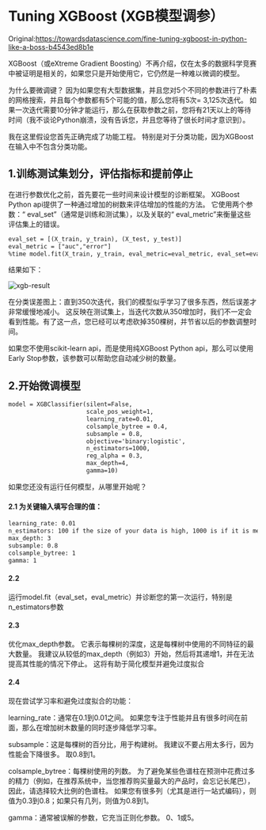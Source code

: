 # Tuning XGBoost (XGB模型调参）

Original:https://towardsdatascience.com/fine-tuning-xgboost-in-python-like-a-boss-b4543ed8b1e

XGBoost（或eXtreme Gradient Boosting）不再介绍，仅在太多的数据科学竞赛中被证明是相关的，如果您只是开始使用它，它仍然是一种难以微调的模型。

为什么要微调键？ 因为如果您有大型数据集，并且您对5个不同的参数进行了朴素的网格搜索，并且每个参数都有5个可能的值，那么您将有5次= 3,125次迭代。 如果一次迭代需要10分钟才能运行，那么在获取参数之前，您将有21天以上的等待时间（我不谈论Python崩溃，没有告诉您，并且您等待了很长时间才意识到）。

我在这里假设您首先正确完成了功能工程。 特别是对于分类功能，因为XGBoost在输入中不包含分类功能。

## 1.训练测试集划分，评估指标和提前停止

在进行参数优化之前，首先要花一些时间来设计模型的诊断框架。
XGBoost Python api提供了一种通过增加的树数来评估增加的性能的方法。 它使用两个参数：“ eval_set”（通常是训练和测试集），以及关联的“ eval_metric”来衡量这些评估集上的错误。
```html
eval_set = [(X_train, y_train), (X_test, y_test)]
eval_metric = ["auc","error"]
%time model.fit(X_train, y_train, eval_metric=eval_metric, eval_set=eval_set, verbose=True)
```

结果如下：

![xgb-result](https://user-images.githubusercontent.com/61290493/84827486-28cdb780-afea-11ea-963c-b7d94a34d55d.png)

在分类误差图上：直到350次迭代，我们的模型似乎学习了很多东西，然后误差才非常缓慢地减小。 这反映在测试集上，当迭代次数从350增加时，我们不一定会看到性能。有了这一点，您已经可以考虑砍掉350棵树，并节省以后的参数调整时间。

如果您不使用scikit-learn api，而是使用纯XGBoost Python api，那么可以使用Early Stop参数，该参数可以帮助您自动减少树的数量。

## 2.开始微调模型
```html
model = XGBClassifier(silent=False, 
                      scale_pos_weight=1,
                      learning_rate=0.01,  
                      colsample_bytree = 0.4,
                      subsample = 0.8,
                      objective='binary:logistic', 
                      n_estimators=1000, 
                      reg_alpha = 0.3,
                      max_depth=4, 
                      gamma=10)
```

如果您还没有运行任何模型，从哪里开始呢？

#### 2.1 为关键输入填写合理的值：
```html
learning_rate: 0.01
n_estimators: 100 if the size of your data is high, 1000 is if it is medium-low
max_depth: 3
subsample: 0.8
colsample_bytree: 1
gamma: 1
```

#### 2.2 
运行model.fit（eval_set，eval_metric）并诊断您的第一次运行，特别是n_estimators参数

#### 2.3 
优化max_depth参数。 它表示每棵树的深度，这是每棵树中使用的不同特征的最大数量。 我建议从较低的max_depth（例如3）开始，然后将其递增1，并在无法提高其性能的情况下停止。 这将有助于简化模型并避免过度拟合

#### 2.4
现在尝试学习率和避免过度拟合的功能：

learning_rate：通常在0.1到0.01之间。 如果您专注于性能并且有很多时间在前面，那么在增加树木数量的同时逐步降低学习率。

subsample：这是每棵树的百分比，用于构建树。 我建议不要占用太多行，因为性能会下降很多。 取0.8到1。

colsample_bytree：每棵树使用的列数。 为了避免某些色谱柱在预测中花费过多的精力（例如，在推荐系统中，当您推荐购买量最大的产品时，会忘记长尾巴），因此，请选择较大比例的色谱柱。 如果您有很多列（尤其是进行一站式编码），则值为0.3到0.8；如果只有几列，则值为0.8到1。

gamma：通常被误解的参数，它充当正则化参数。 0、1或5。
